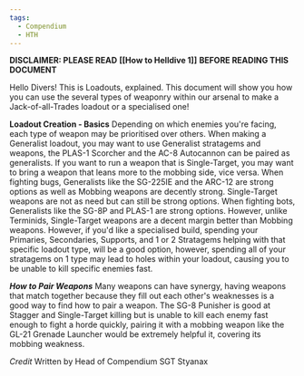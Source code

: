 ```yaml
---
tags:
  - Compendium
  - HTH
---
```

**DISCLAIMER: PLEASE READ** 
**[[How to Helldive 1]]**
**BEFORE READING THIS DOCUMENT** 

Hello Divers! This is Loadouts, explained. This document will show you how you can use the several types of weaponry within our arsenal to make a Jack-of-all-Trades loadout or a specialised one! 

**Loadout Creation - Basics**
Depending on which enemies you're facing, each type of weapon may be prioritised over others. When making a Generalist loadout, you may want to use Generalist stratagems and weapons, the PLAS-1 Scorcher and the AC-8 Autocannon can be paired as generalists. If you want to run a weapon that is Single-Target, you may want to bring a weapon that leans more to the mobbing side, vice versa. When fighting bugs, Generalists like the SG-225IE and the ARC-12 are strong options as well as Mobbing weapons are decently strong. Single-Target weapons are not as need but can still be strong options. When fighting bots, Generalists like the SG-8P and PLAS-1 are strong options. However, unlike Terminids, Single-Target weapons are a decent margin better than Mobbing weapons. However, if you'd like a specialised build, spending your Primaries, Secondaries, Supports, and 1 or 2 Stratagems helping with that specific loadout type, will be a good option, however, spending all of your stratagems on 1 type may lead to holes within your loadout, causing you to be unable to kill specific enemies fast. 

_**How to Pair Weapons**_ 
Many weapons can have synergy, having weapons that match together because they fill out each other's weaknesses is a good way to find how to pair a weapon. The SG-8 Punisher is good at Stagger and Single-Target killing but is unable to kill each enemy fast enough to fight a horde quickly, pairing it with a mobbing weapon like the GL-21 Grenade Launcher would be extremely helpful it, covering its mobbing weakness.

*Credit*
Written by Head of Compendium SGT Styanax 